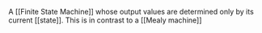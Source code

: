 A [[Finite State Machine]] whose output values are determined only by its current [[state]]. This is in contrast to a [[Mealy machine]]
